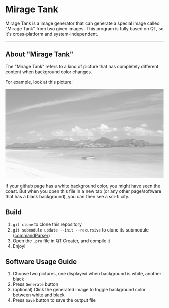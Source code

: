 # Mirage Tank

Mirage Tank is a image generator that can generate a special image called
"Mirage Tank" from two given images. This program is fully based on QT, so it's
cross-platform and system-independent.

---

## About "Mirage Tank"

The "Mirage Tank" refers to a kind of picture that has completely different content when background color changes.

For example, look at this picture:

[![example](Images/example.png)](https://github.com/H1KHC/MirageTank/blob/master/Images/example.png?raw=true)

If your github page has a white background color, you might have seen the coast. But when you open this file in a new tab (or any other page/software that has a black background), you can then see a sci-fi city.

## Build

1. `git clone` to clone this repository
2. `git submodule update --init --recursive` to clone its submodule ([commandParser](/H1KHC/commandParser))
3. Open the `.pro` file in QT Creater, and compile it
4. Enjoy!

## Software Usage Guide

1. Choose two pictures, one displayed when background is white, another black
2. Press `Generate` button
3. (optional) Click the generated image to toggle background color between white and black
4. Press `Save` button to save the output file

